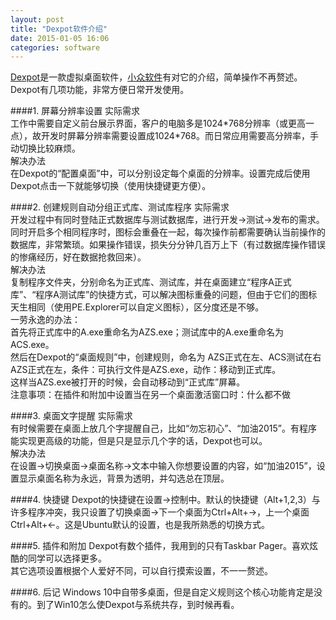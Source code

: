 ```yaml
---
layout: post
title: "Dexpot软件介绍"
date: 2015-01-05 16:06
categories: software
---
```


[Dexpot][1]是一款虚拟桌面软件，[小众软件][2]有对它的介绍，简单操作不再赘述。  
Dexpot有几项功能，非常方便日常开发使用。

####1. 屏幕分辨率设置
实际需求  
工作中需要自定义前台展示界面，客户的电脑多是1024\*768分辨率（或更高一点），故开发时屏幕分辨率需要设置成1024\*768。而日常应用需要高分辨率，手动切换比较麻烦。  
解决办法  
在Dexpot的“配置桌面”中，可以分别设定每个桌面的分辨率。设置完成后使用Dexpot点击一下就能够切换（使用快捷键更方便）。  

####2. 创建规则自动分组正式库、测试库程序
实际需求  
开发过程中有同时登陆正式数据库与测试数据库，进行开发->测试->发布的需求。  
同时开启多个相同程序时，图标会重叠在一起，每次操作前都需要确认当前操作的数据库，非常繁琐。如果操作错误，损失分分钟几百万上下（有过数据库操作错误的惨痛经历，好在数据抢救回来）。  
解决办法  
复制程序文件夹，分别命名为正式库、测试库，并在桌面建立“程序A正式库”、“程序A测试库”的快捷方式，可以解决图标重叠的问题，但由于它们的图标天生相同（使用PE.Explorer可以自定义图标），区分度还是不够。  
一劳永逸的办法：  
首先将正式库中的A.exe重命名为AZS.exe；测试库中的A.exe重命名为ACS.exe。  
然后在Dexpot的“桌面规则”中，创建规则，命名为
AZS正式在左、ACS测试在右  
AZS正式在左，条件：可执行文件是AZS.exe，动作：移动到正式库。  
这样当AZS.exe被打开的时候，会自动移动到“正式库”屏幕。  
注意事项：在插件和附加中设置当在另一个桌面激活窗口时：什么都不做  

####3. 桌面文字提醒
实际需求  
有时候需要在桌面上放几个字提醒自己，比如“勿忘初心”、“加油2015”。有程序能实现更高级的功能，但是只是显示几个字的话，Dexpot也可以。  
解决办法  
在设置->切换桌面->桌面名称->文本中输入你想要设置的内容，如“加油2015”，设置显示桌面名称为永远，背景为透明，并勾选总在顶层。

####4. 快捷键
Dexpot的快捷键在设置->控制中。默认的快捷键（Alt+1,2,3）与许多程序冲突，我只设置了切换桌面->下一个桌面为Ctrl+Alt+→，上一个桌面Ctrl+Alt+←。这是Ubuntu默认的设置，也是我所熟悉的切换方式。

####5. 插件和附加
Dexpot有数个插件，我用到的只有Taskbar Pager。喜欢炫酷的同学可以选择更多。  
其它选项设置根据个人爱好不同，可以自行摸索设置，不一一赘述。

####6. 后记
Windows 10中自带多桌面，但是自定义规则这个核心功能肯定是没有的。到了Win10怎么使Dexpot与系统共存，到时候再看。

[1]: http://dexpot.de/
[2]: http://www.appinn.com/dexpot/
